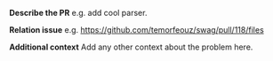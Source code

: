 **Describe the PR**
e.g. add cool parser.

**Relation issue**
e.g. https://github.com/temorfeouz/swag/pull/118/files

**Additional context**
Add any other context about the problem here.
